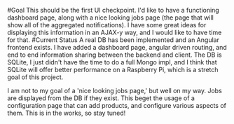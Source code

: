 #Goal
This should be the first UI checkpoint. I'd like to have a functioning 
dashboard page, along with a nice looking jobs page (the page that will
show all of the aggregated notifications). I have some great ideas for
displaying this information in an AJAX-y way, and I would like to have
time for that. 
#Current Status
A real DB has been implemented and an Angular frontend exists. I have added a dashboard page, 
angular driven routing, and end to end information sharing between the backend and client.
The DB is SQLite, I just didn't have the time to do a full Mongo impl, and I think
that SQLite will offer better performance on a Raspberry Pi, which is a stretch goal of this
project.

I am not to my goal of a 'nice looking jobs page,' but well on my way. Jobs are displayed 
from the DB if they exist. This beget the usage of a configuration page that can add products, and
configure various aspects of them. This is in the works, so stay tuned!

